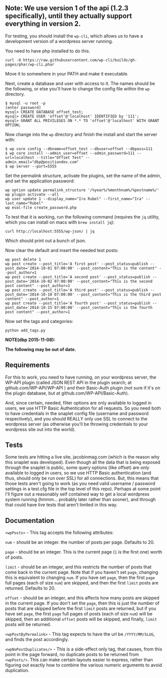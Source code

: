 ## Note: We use version 1 of the api (1.2.3 specifically), until they actually support everything in version 2.

For testing, you should install the `wp-cli`, which allows us to have
a development version of a wordpress server running.

You need to have php installed to do this.

```
curl -O https://raw.githubusercontent.com/wp-cli/builds/gh-pages/phar/wp-cli.phar
```

Move it to somewhere in your PATH and make it executable.

Next, create a database and user with access to it. The names should
be the following, or else you'll have to change the config file within
the `wp` directory.

```
$ mysql -u root -p
[enter password]
mysql> CREATE DATABASE offset_test;
mysql> CREATE USER 'offset'@'localhost' IDENTIFIED by '111';
mysql> GRANT ALL PRIVILEGES ON *.* TO 'offset'@'localhost' WITH GRANT OPTION;
```

Now change into the `wp` directory and finish the install and start the server with:

```
$ wp core config --dbname=offset_test --dbuser=offset --dbpass=111
$ wp core install --admin_user=offset --admin_password=111 --url=localhost --title="Offset Test" --admin_email="dbp@positiondev.com"
$ wp server --port=5555
```

Set the permalink structure, activate the plugins, set the name of the admin, and set the application password:

```
wp option update permalink_structure '/%year%/%monthnum%/%postname%/'
wp plugin activate --all
wp user update 1 --display_name="Ira Rubel" --first_name="Ira" --last_name="Rubel"
wp eval-file create_password.php
```

To test that it is working,
run the following command (requires the `jq` utility, which you can
install on macs with `brew install jq`):

```
curl http://localhost:5555/wp-json/ | jq
```

Which should print out a bunch of json.


Now clear the default and insert the needed test posts:

```
wp post delete 1
wp post create --post_title='A first post' --post_status=publish --post_date='2014-10-01 07:00:00' --post_content="This is the content" --post_author=1
wp post create --post_title='A second post' --post_status=publish --post_date='2014-10-02 07:00:00' --post_content="This is the second post content" --post_author=1
wp post create --post_title='A third post' --post_status=publish --post_date='2014-10-10 07:00:00' --post_content="This is the third post content" --post_author=1
wp post create --post_title='A fourth post' --post_status=publish --post_date='2014-10-15 07:00:00' --post_content="This is the fourth post content" --post_author=1
```

Now set the tags and categories:

```
python add_tags.py
```



**NOTE(dbp 2015-11-08):**

**The following may be out of date.**

## Requirements

For this to work, you need to have running, on your wordpress server,
the WP-API plugin (called JSON REST API in the plugin search; at
github.com/WP-API/WP-API ) and their Basic-Auth plugin (not sure if it's
on the plugin database, but at github.com/WP-API/Basic-Auth).

And, since certain, needed, filter options are only available to
logged in users, we use HTTP Basic Authentication for all requests. So
you need both to have credentials in the snaplet config file (username and
password respectively), and you should REALLY only use SSL to connect to
the wordpress server (as otherwise you'll be throwing credentials to
your wordpress site out into the world).

## Tests

Some tests are hitting a live site, jacobinmag.com (which is the
reason why this snaplet was developed). Even though all the data that
is being exposed through the snaplet is public, some query options
(like offset) are only available to logged in users, so we use HTTP
Basic authentication (and thus, should only be run over SSL) for all
connections. But, this means that those tests aren't going to work (as
you need valid username / password settings in a test.cfg file in the
top level of this repo). Perhaps at some point I'll figure out a
reasonably self contained way to get a local wordpress system running
(hmmm... probably later rather than sooner), and through that could
have live tests that aren't limited in this way.


## Documentation

`<wpPosts>` - This tag accepts the following attributes:

`num` - should be an integer. the number of posts per page. Defaults to 20.

`page` - should be an integer. This is the current page (`1` is the first one) worth of posts.

`limit` - should be an integer, and this restricts the number of posts
that come back in the current page. Note that if you haven't set
`page`, changing this is equivalent to changing `num`. If you have set
`page`, then the first `page` full pages (each of size `num`) are
skipped, and then the first `limit` posts are returned. Defaults to
20.

`offset` - should be an integer, and this affects how many posts are
skipped in the current page. If you don't set the `page`, then this is
just the number of posts that are skipped before the first `limit`
posts are returned, but if you have set `page`, the first `page` full
pages of posts (each of size `num`) will be skipped, then an
additional `offset` posts will be skipped, and finally, `limit` posts
will be returned.


`<wpPostByPermalink>` - This tag expects to have the url be `/YYYY/MM/SLUG`, and finds
the post accordingly.

`<wpNoPostDuplicates/>` - This is a side-effect only tag, that causes, from this point
in the page forward, no duplicate posts to be returned from `<wpPosts/>`. This can make
certain layouts easier to express, rather than figuring out exactly how to combine the
various numeric arguments to avoid duplication.

